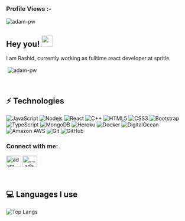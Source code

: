 <p align="center"> <h3>Profile Views :-</h3> <img src="https://komarev.com/ghpvc/?username=rashidtvmr&label=Profile%20views&color=0e75b6&style=flat"
    alt="adam-pw" /> 
</p>

## Hey you! <img src="https://raw.githubusercontent.com/aemmadi/aemmadi/master/wave.gif" width="30px">

I am Rashid, currently working as fulltime react developer at spritle.

<p>&nbsp;<img align="center" src="https://github-readme-stats.vercel.app/api?username=rashidtvmr&show_icons=true&locale=en&bg_color=0d1117&text_color=ffffff&repo=convoychat"
    alt="adam-pw" /></p>

<br>

## ⚡ Technologies

![JavaScript](https://img.shields.io/badge/-JavaScript-black?style=flat-square&logo=javascript)
![Nodejs](https://img.shields.io/badge/-Nodejs-black?style=flat-square&logo=Node.js)
![React](https://img.shields.io/badge/-React-black?style=flat-square&logo=react)
![C++](https://img.shields.io/badge/-C++-00599C?style=flat-square&logo=c)
![HTML5](https://img.shields.io/badge/-HTML5-E34F26?style=flat-square&logo=html5&logoColor=white)
![CSS3](https://img.shields.io/badge/-CSS3-1572B6?style=flat-square&logo=css3)
![Bootstrap](https://img.shields.io/badge/-Bootstrap-563D7C?style=flat-square&logo=bootstrap)
![TypeScript](https://img.shields.io/badge/-TypeScript-007ACC?style=flat-square&logo=typescript)
![MongoDB](https://img.shields.io/badge/-MongoDB-black?style=flat-square&logo=mongodb)
![Heroku](https://img.shields.io/badge/-Heroku-430098?style=flat-square&logo=heroku)
![Docker](https://img.shields.io/badge/-Docker-black?style=flat-square&logo=docker)
![DigitalOcean](https://img.shields.io/badge/-Digital%20Ocean-darkblue?style=flat-square&logo=digitalocean)
![Amazon AWS](https://img.shields.io/badge/Amazon%20AWS-232F3E?style=flat-square&logo=amazon-aws)
![Git](https://img.shields.io/badge/-Git-black?style=flat-square&logo=git)
![GitHub](https://img.shields.io/badge/-GitHub-181717?style=flat-square&logo=github)




<h3 align="left">Connect with me:</h3>
<p align="left">
  <a href="https://www.linkedin.com/in/rashidtvmr/" target="blank"><img align="center"
      src="https://raw.githubusercontent.com/rahuldkjain/github-profile-readme-generator/master/src/images/icons/Social/linked-in-alt.svg"
      alt="adam pithewan" height="30" width="40" /></a>
  <a href="https://instagram.com/rashidtvmr" target="blank"><img align="center"
      src="https://raw.githubusercontent.com/rahuldkjain/github-profile-readme-generator/master/src/images/icons/Social/instagram.svg"
      alt="_._.adam._" height="30" width="40" /></a>
</p>
<br>



## 💻 Languages I use
![Top Langs](https://github-readme-stats.vercel.app/api/top-langs/?username=rashidtvmr&theme=dark)

<br>
